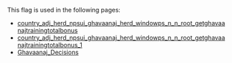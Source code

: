 This flag is used in the following pages:
 - [country_adj_herd_npsui_ghavaanaj_herd_windowps_n_n_root_getghavaanajtrainingtotalbonus](../events/country_adj_herd_npsui_ghavaanaj_herd_windowps_n_n_root_getghavaanajtrainingtotalbonus.md)
 - [country_adj_herd_npsui_ghavaanaj_herd_windowps_n_n_root_getghavaanajtrainingtotalbonus_1](../events/country_adj_herd_npsui_ghavaanaj_herd_windowps_n_n_root_getghavaanajtrainingtotalbonus_1.md)
 - [Ghavaanaj_Decisions](../decisions/Ghavaanaj_Decisions.md)
